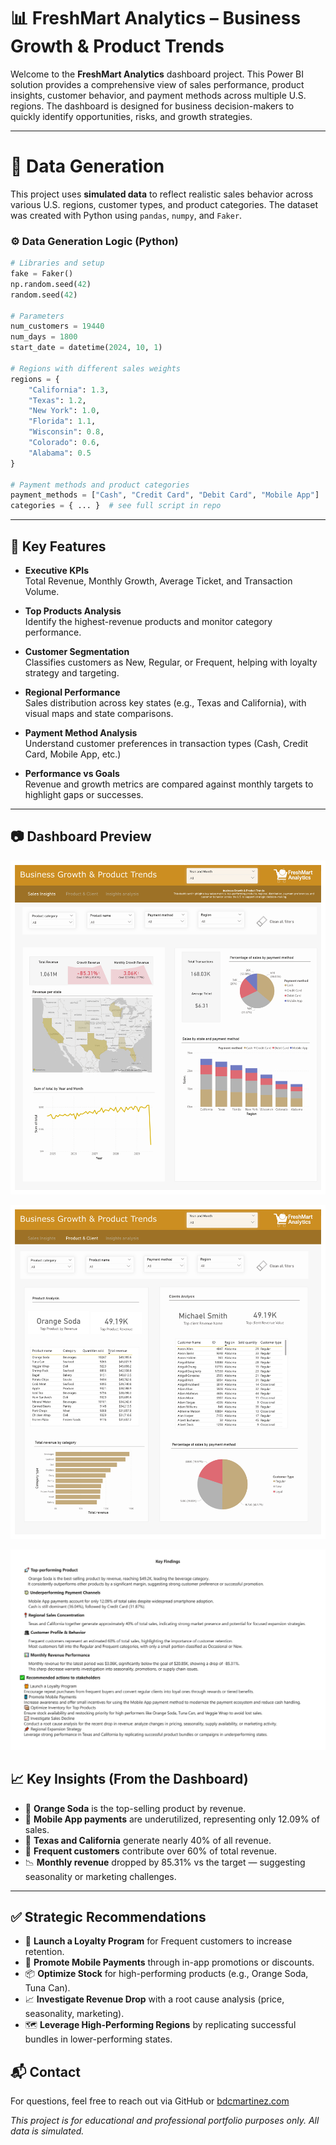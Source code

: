 # 📊 FreshMart Analytics – Business Growth & Product Trends

Welcome to the **FreshMart Analytics** dashboard project. This Power BI solution provides a comprehensive view of sales performance, product insights, customer behavior, and payment methods across multiple U.S. regions. The dashboard is designed for business decision-makers to quickly identify opportunities, risks, and growth strategies.


---

# 🧪 Data Generation

This project uses **simulated data** to reflect realistic sales behavior across various U.S. regions, customer types, and product categories. The dataset was created with Python using `pandas`, `numpy`, and `Faker`.

### ⚙️ Data Generation Logic (Python)

```python
# Libraries and setup
fake = Faker()
np.random.seed(42)
random.seed(42)

# Parameters
num_customers = 19440
num_days = 1800
start_date = datetime(2024, 10, 1)

# Regions with different sales weights
regions = {
    "California": 1.3,
    "Texas": 1.2,
    "New York": 1.0,
    "Florida": 1.1,
    "Wisconsin": 0.8,
    "Colorado": 0.6,
    "Alabama": 0.5
}

# Payment methods and product categories
payment_methods = ["Cash", "Credit Card", "Debit Card", "Mobile App"]
categories = { ... }  # see full script in repo


```


---

## 📌 Key Features

- **Executive KPIs**  
  Total Revenue, Monthly Growth, Average Ticket, and Transaction Volume.

- **Top Products Analysis**  
  Identify the highest-revenue products and monitor category performance.

- **Customer Segmentation**  
  Classifies customers as New, Regular, or Frequent, helping with loyalty strategy and targeting.

- **Regional Performance**  
  Sales distribution across key states (e.g., Texas and California), with visual maps and state comparisons.

- **Payment Method Analysis**  
  Understand customer preferences in transaction types (Cash, Credit Card, Mobile App, etc.)

- **Performance vs Goals**  
  Revenue and growth metrics are compared against monthly targets to highlight gaps or successes.

---


## 📷 Dashboard Preview

![Dashboard Screenshot](/images/FreshMartAnalytics_page-0001.jpg)

![Dashboard Screenshot](/images/FreshMartAnalytics_page-0002.jpg)

![Dashboard Screenshot](/images/FreshMartAnalytics_page-0003.jpg)




## 📈 Key Insights (From the Dashboard)

- 🥇 **Orange Soda** is the top-selling product by revenue.
- 💸 **Mobile App payments** are underutilized, representing only 12.09% of sales.
- 📍 **Texas and California** generate nearly 40% of all revenue.
- 👥 **Frequent customers** contribute over 60% of total revenue.
- 📉 **Monthly revenue** dropped by 85.31% vs the target — suggesting seasonality or marketing challenges.

---

## ✅ Strategic Recommendations

- 🎁 **Launch a Loyalty Program** for Frequent customers to increase retention.
- 📱 **Promote Mobile Payments** through in-app promotions or discounts.
- 📦 **Optimize Stock** for high-performing products (e.g., Orange Soda, Tuna Can).
- 📈 **Investigate Revenue Drop** with a root cause analysis (price, seasonality, marketing).
- 🗺️ **Leverage High-Performing Regions** by replicating successful bundles in lower-performing states.




## 📬 Contact

For questions, feel free to reach out via GitHub or [bdcmartinez.com](https://bdcmartinez.com)


*This project is for educational and professional portfolio purposes only. All data is simulated.*
